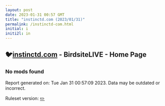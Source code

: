```yaml
---
layout: post
date: 2023-01-31 00:57 GMT
title: "instinctd.com (2023/01/31)"
permalink: /instinctd-com.html
initial: i
initi2l: in
---
```


## 🐦[instinctd.com](https://instinctd.com) - BirdsiteLIVE - Home Page

### No mods found

Report generated on: Tue Jan 31 00:57:09 2023. Data may be outdated or incorrect.

Ruleset version: [✏️](/version-pencil)
